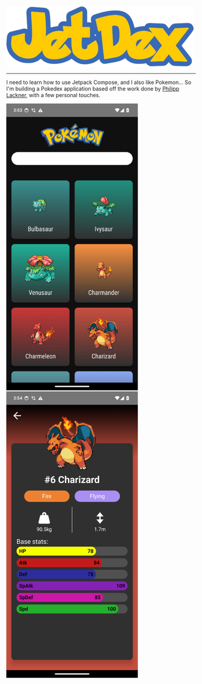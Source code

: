 <img src="images/logo.png" alt="logo" width="500"/>

***

I need to learn how to use Jetpack Compose, and I also like Pokemon... So I'm building a Pokedex application based off the work done by [Philipp Lackner](https://www.youtube.com/@PhilippLackner), with a few personal touches.

<div>
  <img src="images/pokemon_list.png" alt="pokemon_list" width="350"/>
  <img src="images/pokemon_details.png" alt="pokemon_details" width="350" />
</div>
